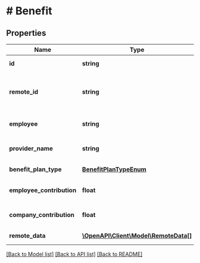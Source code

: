 # # Benefit

## Properties

Name | Type | Description | Notes
------------ | ------------- | ------------- | -------------
**id** | **string** |  | [optional] [readonly]
**remote_id** | **string** | The third-party API ID of the matching object. | [optional]
**employee** | **string** | The employee on the plan. | [optional]
**provider_name** | **string** | The name of the benefit provider. | [optional]
**benefit_plan_type** | [**BenefitPlanTypeEnum**](BenefitPlanTypeEnum.md) | The type of benefit plan | [optional]
**employee_contribution** | **float** | The employee&#39;s contribution. | [optional]
**company_contribution** | **float** | The company&#39;s contribution. | [optional]
**remote_data** | [**\OpenAPI\Client\Model\RemoteData[]**](RemoteData.md) |  | [optional] [readonly]

[[Back to Model list]](../../README.md#models) [[Back to API list]](../../README.md#endpoints) [[Back to README]](../../README.md)
